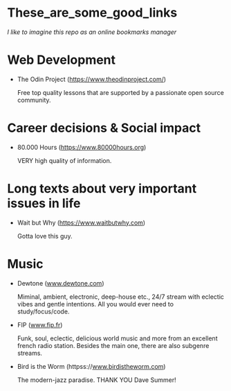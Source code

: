 # These_are_some_good_links

_I like to imagine this repo as an online bookmarks manager_

# Web Development

* The Odin Project (https://www.theodinproject.com/)

    Free top quality lessons that are supported by a passionate open source community.

# Career decisions & Social impact

* 80.000 Hours (https://www.80000hours.org)

    VERY high quality of information.

# Long texts about very important issues in life

* Wait but Why (https://www.waitbutwhy.com)

    Gotta love this guy.

# Music

* Dewtone (www.dewtone.com)

    Miminal, ambient, electronic, deep-house etc., 24/7 stream with eclectic vibes and gentle intentions. All you would ever need to study/focus/code.

* FIP (www.fip.fr)

    Funk, soul, eclectic, delicious world music and more from an excellent french radio station. Besides the main one, there are also subgenre streams.

* Bird is the Worm (httpss://www.birdistheworm.com)

     The modern-jazz paradise. THANK YOU Dave Summer!